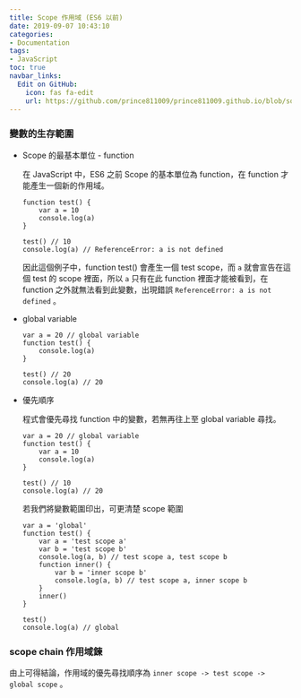 ```yaml
---
title: Scope 作用域 (ES6 以前)
date: 2019-09-07 10:43:10
categories:
- Documentation
tags:
- JavaScript
toc: true
navbar_links:
  Edit on GitHub:
    icon: fas fa-edit
    url: https://github.com/prince811009/prince811009.github.io/blob/source/blog/source/_posts/Scope%20-%20var%20(ES6%20%E4%BB%A5%E5%89%8D).md
---
```

### 變數的生存範圍

- Scope 的最基本單位 -  function

    在 JavaScript 中，ES6 之前 Scope 的基本單位為 function，在 function 才能產生一個新的作用域。

    ```
    function test() {
        var a = 10
        console.log(a)
    }

    test() // 10
    console.log(a) // ReferenceError: a is not defined
    ```

    因此這個例子中，function test() 會產生一個 test scope，而 `a` 就會宣告在這個 test 的 scope 裡面，所以 `a` 只有在此 function 裡面才能被看到，在 function 之外就無法看到此變數，出現錯誤 `ReferenceError: a is not defined` 。

<!-- more -->

- global variable

    ```
    var a = 20 // global variable
    function test() {
        console.log(a)
    }

    test() // 20
    console.log(a) // 20
    ```

- 優先順序

    程式會優先尋找 function 中的變數，若無再往上至 global variable 尋找。

    ```
    var a = 20 // global variable
    function test() {
        var a = 10
        console.log(a)
    }

    test() // 10
    console.log(a) // 20
    ```

    若我們將變數範圍印出，可更清楚 scope 範圍
    ```
    var a = 'global'
    function test() {
        var a = 'test scope a'
        var b = 'test scope b'
        console.log(a, b) // test scope a, test scope b 
        function inner() {
            var b = 'inner scope b'
            console.log(a, b) // test scope a, inner scope b
        }
        inner() 
    }

    test() 
    console.log(a) // global
    ```

### scope chain 作用域鍊
由上可得結論，作用域的優先尋找順序為 `inner scope -> test scope -> global scope` 。